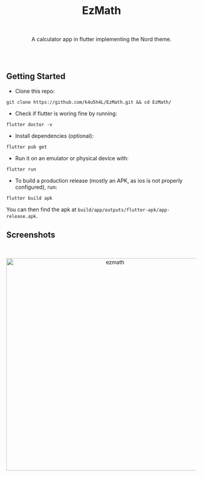 <h1 align="center">EzMath</h1></br>

<p align="center">
A calculator app in flutter implementing the Nord theme.
</p>
<br>

<br>
<!-- <p align="center">
<img width="460px" src="assets/logo.png" alt="quikcook"></img>
</p><br> -->

## Getting Started

- Clone this repo:

```
git clone https://github.com/k4u5h4L/EzMath.git && cd EzMath/
```

- Check if flutter is woring fine by running:

```
flutter doctor -v
```

- Install dependencies (optional):

```
flutter pub get
```

- Run it on an emulator or physical device with:

```
flutter run
```

- To build a production release (mostly an APK, as ios is not properly configured), run:

```
flutter build apk
```

You can then find the apk at `build/app/outputs/flutter-apk/app-release.apk`.

## Screenshots

<br>
<p align="center">
<img width="560px" src="screenshot.png" alt="ezmath"></img>
</p>